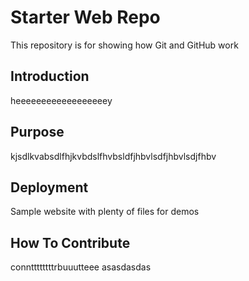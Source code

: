 # Starter Web Repo

This repository is for showing how Git and GitHub work

## Introduction

heeeeeeeeeeeeeeeeeey

## Purpose

kjsdlkvabsdlfhjkvbdslfhvbsldfjhbvlsdfjhbvlsdjfhbv

## Deployment

Sample website with plenty of files for demos

## How To Contribute

connttttttttrbuuutteee
asasdasdas
